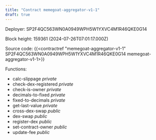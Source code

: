 ```yaml
---
title: "Contract memegoat-aggregator-v1-1"
draft: true
---
```

Deployer: SP2F4QC563WN0A0949WPH5W1YXVC4M1R46QKE0G14


 



Block height: 159361 (2024-07-26T07:01:17.000Z)

Source code: {{<contractref "memegoat-aggregator-v1-1" SP2F4QC563WN0A0949WPH5W1YXVC4M1R46QKE0G14 memegoat-aggregator-v1-1>}}

Functions:

* calc-slippage _private_
* check-dex-registered _private_
* check-is-owner _private_
* decimals-to-fixed _private_
* fixed-to-decimals _private_
* get-last-value _private_
* cross-dex-swap _public_
* dex-swap _public_
* register-dex _public_
* set-contract-owner _public_
* update-fee _public_
